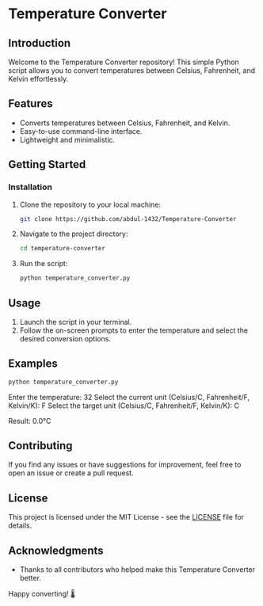 # Temperature Converter

## Introduction

Welcome to the Temperature Converter repository! This simple Python script allows you to convert temperatures between Celsius, Fahrenheit, and Kelvin effortlessly.

## Features

- Converts temperatures between Celsius, Fahrenheit, and Kelvin.
- Easy-to-use command-line interface.
- Lightweight and minimalistic.

## Getting Started

### Installation

1. Clone the repository to your local machine:

   ```bash
   git clone https://github.com/abdul-1432/Temperature-Converter
   ```

2. Navigate to the project directory:

   ```bash
   cd temperature-converter
   ```

3. Run the script:

   ```bash
   python temperature_converter.py
   ```

## Usage

1. Launch the script in your terminal.
2. Follow the on-screen prompts to enter the temperature and select the desired conversion options.

## Examples

```bash
python temperature_converter.py
```

Enter the temperature: 32
Select the current unit (Celsius/C, Fahrenheit/F, Kelvin/K): F
Select the target unit (Celsius/C, Fahrenheit/F, Kelvin/K): C

Result: 0.0°C

## Contributing

If you find any issues or have suggestions for improvement, feel free to open an issue or create a pull request.

## License

This project is licensed under the MIT License - see the [LICENSE](LICENSE) file for details.

## Acknowledgments

- Thanks to all contributors who helped make this Temperature Converter better.

Happy converting! 🌡️
